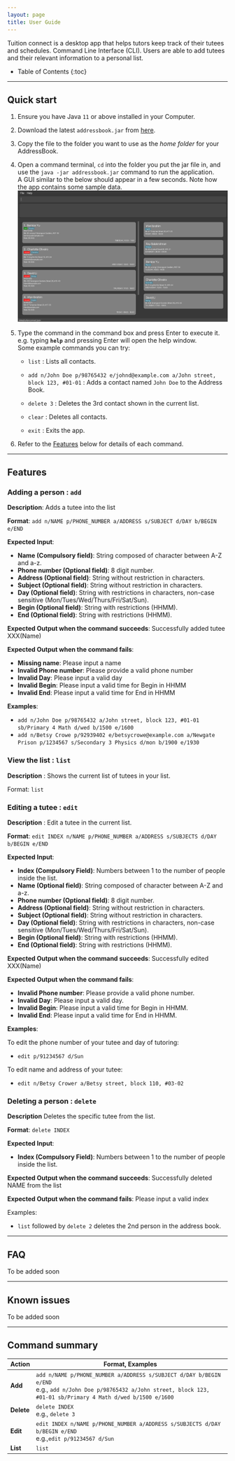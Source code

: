 ```yaml
---
layout: page
title: User Guide
---
```


Tuition connect is a desktop app that helps tutors keep track of their tutees and schedules. Command Line Interface (CLI). Users are able to add tutees and their relevant information to a personal list.

* Table of Contents
{:toc}

--------------------------------------------------------------------------------------------------------------------

## Quick start

1. Ensure you have Java `11` or above installed in your Computer.

1. Download the latest `addressbook.jar` from [here](https://github.com/se-edu/addressbook-level3/releases).

1. Copy the file to the folder you want to use as the _home folder_ for your AddressBook.

1. Open a command terminal, `cd` into the folder you put the jar file in, and use the `java -jar addressbook.jar` command to run the application.<br>
   A GUI similar to the below should appear in a few seconds. Note how the app contains some sample data.<br>
   ![Ui](images/Ui.png)

1. Type the command in the command box and press Enter to execute it. e.g. typing **`help`** and pressing Enter will open the help window.<br>
   Some example commands you can try:

   * `list` : Lists all contacts.

   * `add n/John Doe p/98765432 e/johnd@example.com a/John street, block 123, #01-01` : Adds a contact named `John Doe` to the Address Book.

   * `delete 3` : Deletes the 3rd contact shown in the current list.

   * `clear` : Deletes all contacts.

   * `exit` : Exits the app.

1. Refer to the [Features](#features) below for details of each command.

--------------------------------------------------------------------------------------------------------------------

## Features

### Adding a person : `add`

**Description**: Adds a tutee into the list

**Format**: `add n/NAME p/PHONE_NUMBER a/ADDRESS s/SUBJECT d/DAY b/BEGIN e/END`

**Expected Input**:
* **Name (Compulsory field)**: String composed of character between A-Z and a-z.
* **Phone number (Optional field)**: 8 digit number.
* **Address (Optional field)**: String without restriction in characters.
* **Subject (Optional field)**: String without restriction in characters.
* **Day (Optional field)**: String with restrictions in characters, non-case sensitive (Mon/Tues/Wed/Thurs/Fri/Sat/Sun).
* **Begin (Optional field)**: String with restrictions (HHMM).
* **End (Optional field)**: String with restrictions (HHMM).

**Expected Output when the command succeeds**: Successfully added tutee XXX(Name)

**Expected Output when the command fails**:

* **Missing name**: Please input a name
* **Invalid Phone number**: Please provide a valid phone number
* **Invalid Day**: Please input a valid day
* **Invalid Begin**: Please input a valid time for Begin in HHMM
* **Invalid End**: Please input a valid time for End in HHMM

**Examples**:
* `add n/John Doe p/98765432 a/John street, block 123, #01-01 sb/Primary 4 Math d/wed b/1500 e/1600`
* `add n/Betsy Crowe p/92939402 e/betsycrowe@example.com a/Newgate Prison p/1234567 s/Secondary 3 Physics d/mon b/1900 e/1930`

### View the list : `list`

**Description** : Shows the current list of tutees in your list.

Format: `list`

### Editing a tutee : `edit`

**Description** : Edit a tutee in the current list.

**Format**: `edit INDEX n/NAME p/PHONE_NUMBER a/ADDRESS s/SUBJECTS d/DAY b/BEGIN e/END`

**Expected Input**:
* **Index (Compulsory Field)**: Numbers between 1 to the number of people inside the list.
* **Name (Optional field)**: String composed of character between A-Z and a-z.
* **Phone number (Optional field)**: 8 digit number.
* **Address (Optional field)**: String without restriction in characters.
* **Subject (Optional field)**: String without restriction in characters.
* **Day (Optional field)**: String with restrictions in characters, non-case sensitive (Mon/Tues/Wed/Thurs/Fri/Sat/Sun).
* **Begin (Optional field)**: String with restrictions (HHMM).
* **End (Optional field)**: String with restrictions (HHMM).

**Expected Output when the command succeeds**: Successfully edited XXX(Name)

**Expected Output when the command fails**:

* **Invalid Phone number**: Please provide a valid phone number.
* **Invalid Day**: Please input a valid day.
* **Invalid Begin**: Please input a valid time for Begin in HHMM.
* **Invalid End**: Please input a valid time for End in HHMM.

**Examples**:

To edit the phone number of your tutee and day of tutoring:
*  `edit p/91234567 d/Sun`

To edit name and address of your tutee:
*  `edit n/Betsy Crower a/Betsy street, block 110, #03-02`

### Deleting a person : `delete`

**Description** Deletes the specific tutee from the list.

**Format**: `delete INDEX`

**Expected Input**:

* **Index (Compulsory Field)**: Numbers between 1 to the number of people inside the list.

**Expected Output when the command succeeds**: Successfully deleted NAME from the list

**Expected Output when the command fails**: Please input a valid index

Examples:
* `list` followed by `delete 2` deletes the 2nd person in the address book.


--------------------------------------------------------------------------------------------------------------------

## FAQ

To be added soon

--------------------------------------------------------------------------------------------------------------------

## Known issues

To be added soon

--------------------------------------------------------------------------------------------------------------------

## Command summary

Action | Format, Examples
--------|------------------
**Add** | `add n/NAME p/PHONE_NUMBER a/ADDRESS s/SUBJECT d/DAY b/BEGIN e/END` <br> e.g., `add n/John Doe p/98765432 a/John street, block 123, #01-01 sb/Primary 4 Math d/wed b/1500 e/1600`
**Delete** | `delete INDEX`<br> e.g., `delete 3`
**Edit** | `edit INDEX n/NAME p/PHONE_NUMBER a/ADDRESS s/SUBJECTS d/DAY b/BEGIN e/END`<br> e.g.,`edit p/91234567 d/Sun`
**List** | `list`

